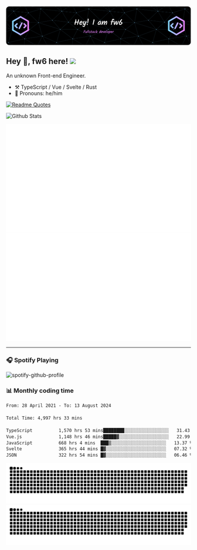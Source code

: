 ![Header](github-header-image.png)

## Hey 👋, fw6 here! <img src="https://github.githubassets.com/images/mona-whisper.gif" height="24" />


An unknown Front-end Engineer.

-   :hammer_and_pick: TypeScript / Vue / Svelte / Rust
-   :man: Pronouns: he/him


[![Readme Quotes](https://quotes-github-readme.vercel.app/api?type=horizontal&theme=algolia)](https://github.com/piyushsuthar/github-readme-quotes)



![Github Stats](https://github-readme-stats.vercel.app/api?username=fw6&bg_color=30,e96443,904e95&title_color=fff&text_color=fff)

![](https://raw.githubusercontent.com/fw6/github-stats-transparent/output/generated/overview.svg)
![](https://raw.githubusercontent.com/fw6/github-stats-transparent/output/generated/languages.svg)


---

### 🎧 Spotify Playing

<!-- ![spotify-github-profile](/img/default.svg) -->

![spotify-github-profile](https://spotify-github-profile.vercel.app/api/view.svg?uid=r6wn4hdvypv0lkzyrj0e0pjct&cover_image=true&theme=default&show_offline=true&background_color=9a10ad&interchange=true&bar_color_cover=true)



### :bar_chart: Monthly coding time 

<!--START_SECTION:waka-->

```txt
From: 28 April 2021 - To: 13 August 2024

Total Time: 4,997 hrs 33 mins

TypeScript          1,570 hrs 53 mins████████░░░░░░░░░░░░░░░░░   31.43 %
Vue.js              1,148 hrs 46 mins█████▓░░░░░░░░░░░░░░░░░░░   22.99 %
JavaScript          668 hrs 4 mins  ███▒░░░░░░░░░░░░░░░░░░░░░   13.37 %
Svelte              365 hrs 44 mins █▓░░░░░░░░░░░░░░░░░░░░░░░   07.32 %
JSON                322 hrs 54 mins █▓░░░░░░░░░░░░░░░░░░░░░░░   06.46 %
```

<!--END_SECTION:waka-->




![github contribution grid snake animation](https://raw.githubusercontent.com/platane/platane/output/github-contribution-grid-snake-dark.svg#gh-dark-mode-only)![github contribution grid snake animation](https://raw.githubusercontent.com/platane/platane/output/github-contribution-grid-snake.svg#gh-light-mode-only)
